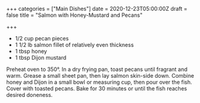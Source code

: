 +++
categories = ["Main Dishes"]
date = 2020-12-23T05:00:00Z
draft = false
title = "Salmon with Honey-Mustard and Pecans"

+++
* 1/2 cup pecan pieces 
* 1 1/2 lb salmon fillet of relatively even thickness 
* 1 tbsp honey 
* 1 tbsp Dijon mustard

Preheat oven to 350°. In a dry frying pan, toast pecans until fragrant and warm. Grease a small sheet pan, then lay salmon skin-side down. Combine honey and Dijon in a small bowl or measuring cup, then pour over the fish. Cover with toasted pecans. Bake for 30 minutes or until the fish reaches desired doneness.